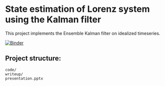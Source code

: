 # State estimation of Lorenz system using the Kalman filter
This project implements the Ensemble Kalman filter on idealized timeseries.

[![Binder](https://mybinder.org/badge_logo.svg)](https://mybinder.org/v2/gh/andrewbrettin/comp_stat_project/HEAD)


## Project structure:

```
code/
writeup/
presentation.pptx
```

